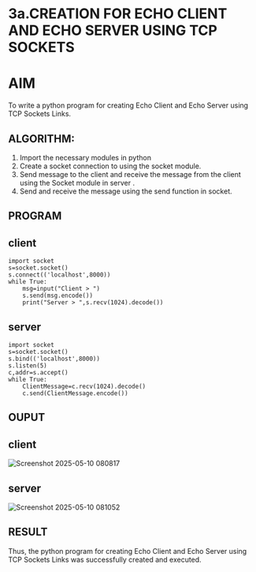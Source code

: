 # 3a.CREATION FOR ECHO CLIENT AND ECHO SERVER USING TCP SOCKETS
# AIM
To write a python program for creating Echo Client and Echo Server using TCP
Sockets Links.
## ALGORITHM:
1. Import the necessary modules in python
2. Create a socket connection to using the socket module.
3. Send message to the client and receive the message from the client using the Socket module in
 server .
4. Send and receive the message using the send function in socket.
## PROGRAM

## client
```
import socket 
s=socket.socket() 
s.connect(('localhost',8000)) 
while True: 
    msg=input("Client > ") 
    s.send(msg.encode()) 
    print("Server > ",s.recv(1024).decode())
```
## server
```
import socket 
s=socket.socket() 
s.bind(('localhost',8000)) 
s.listen(5) 
c,addr=s.accept() 
while True: 
    ClientMessage=c.recv(1024).decode() 
    c.send(ClientMessage.encode())
```
## OUPUT

## client
![Screenshot 2025-05-10 080817](https://github.com/user-attachments/assets/af0ba5c3-8646-4d02-b93b-d03f2136bd22)
## server
![Screenshot 2025-05-10 081052](https://github.com/user-attachments/assets/e99c172b-bb13-4986-91ae-ad70dd0b3292)


## RESULT
Thus, the python program for creating Echo Client and Echo Server using TCP Sockets Links 
was successfully created and executed.
